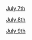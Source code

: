 [July 7th](https://darrinlilly.github.io/DATA-310/July_7th_2020)

[July 8th](https://darrinlilly.github.io/DATA-310/July_8th_2020)

[July 9th](https://darrinlilly.github.io/DATA-310/July_9th_2020)

